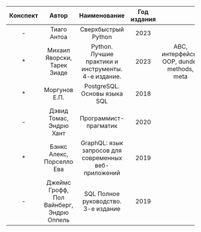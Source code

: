 | Конспект |                  Автор                   |                     Наименование                      | Год издания |                                            |
|:--------:|:----------------------------------------:|:-----------------------------------------------------:|:-----------:|:------------------------------------------:|
|    -     |               Тиаго Антоа                |                  Сверхбыстрый Python                  |    2023     |                                            |
|    *     |       Михаил Яворски, Тарек Зиаде        |  Python. Лучшие практики и инструменты. 4-е издание.  |    2023     | ABC, интерфейсы, OOP, dunder methods, meta |
|    *     |              Моргунов Е.П.               |             PostgreSQL. Основы языка SQL              |    2018     |                                            |
|    -     |         Дэвид Томас, Эндрю Хант          |                 Программист-прагматик                 |    2020     |                                            |
|    *     |        Бэнкс Алекс, Порселло Ева         | GraphQL: язык запросов для современных веб-приложений |    2019     |                                            |
|    -     | Джеймс Грофф, Пол Вайнберг, Эндрю Оппель |          SQL Полное руководство. 3-е издание          |    2019     |                                            |